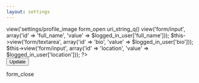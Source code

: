 ```yaml
---
layout: settings
---
```


<?php // $this->view('settings/profile_image

<!-- <br> -->

form_open uri_string_q() 

<?php
$this->view('form/input',     array('id' => 'full_name',  'value' => $logged_in_user['full_name']));
$this->view('form/textarea',  array('id' => 'bio',        'value' => $logged_in_user['bio']));
$this->view('form/input',     array('id' => 'location',   'value' => $logged_in_user['location']));
?>

<br>

<!-- Accent-colored raised button with ripple -->
<button class="mdl-button mdl-js-button mdl-button--raised mdl-js-ripple-effect mdl-button--accent" type="submit">
    Update
</button>

form_close